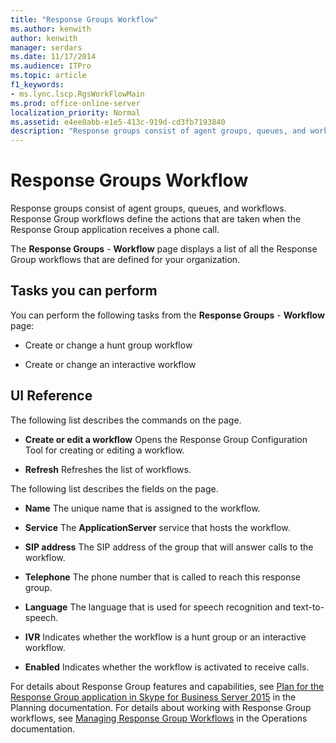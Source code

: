 ```yaml
---
title: "Response Groups Workflow"
ms.author: kenwith
author: kenwith
manager: serdars
ms.date: 11/17/2014
ms.audience: ITPro
ms.topic: article
f1_keywords:
- ms.lync.lscp.RgsWorkFlowMain
ms.prod: office-online-server
localization_priority: Normal
ms.assetid: e4ee8abb-e1e5-413c-919d-cd3fb7193840
description: "Response groups consist of agent groups, queues, and workflows. Response Group workflows define the actions that are taken when the Response Group application receives a phone call."
---
```


# Response Groups Workflow
 
Response groups consist of agent groups, queues, and workflows. Response Group workflows define the actions that are taken when the Response Group application receives a phone call. 
  
The **Response Groups** - **Workflow** page displays a list of all the Response Group workflows that are defined for your organization.
  
## Tasks you can perform

You can perform the following tasks from the **Response Groups** - **Workflow** page:
  
- Create or change a hunt group workflow
    
- Create or change an interactive workflow
    
## UI Reference

The following list describes the commands on the page.
  
- **Create or edit a workflow** Opens the Response Group Configuration Tool for creating or editing a workflow.
    
- **Refresh** Refreshes the list of workflows.
    
The following list describes the fields on the page.
  
- **Name** The unique name that is assigned to the workflow.
    
- **Service** The **ApplicationServer** service that hosts the workflow.
    
- **SIP address** The SIP address of the group that will answer calls to the workflow.
    
- **Telephone** The phone number that is called to reach this response group.
    
- **Language** The language that is used for speech recognition and text-to-speech.
    
- **IVR** Indicates whether the workflow is a hunt group or an interactive workflow.
    
- **Enabled** Indicates whether the workflow is activated to receive calls.
    
For details about Response Group features and capabilities, see [Plan for the Response Group application in Skype for Business Server 2015](../../plan-your-deployment/enterprise-voice-solution/response-group.md) in the Planning documentation. For details about working with Response Group workflows, see [Managing Response Group Workflows](http://technet.microsoft.com/library/42cfccdd-2844-4875-b4e3-813e1df15f08.aspx) in the Operations documentation.
  

